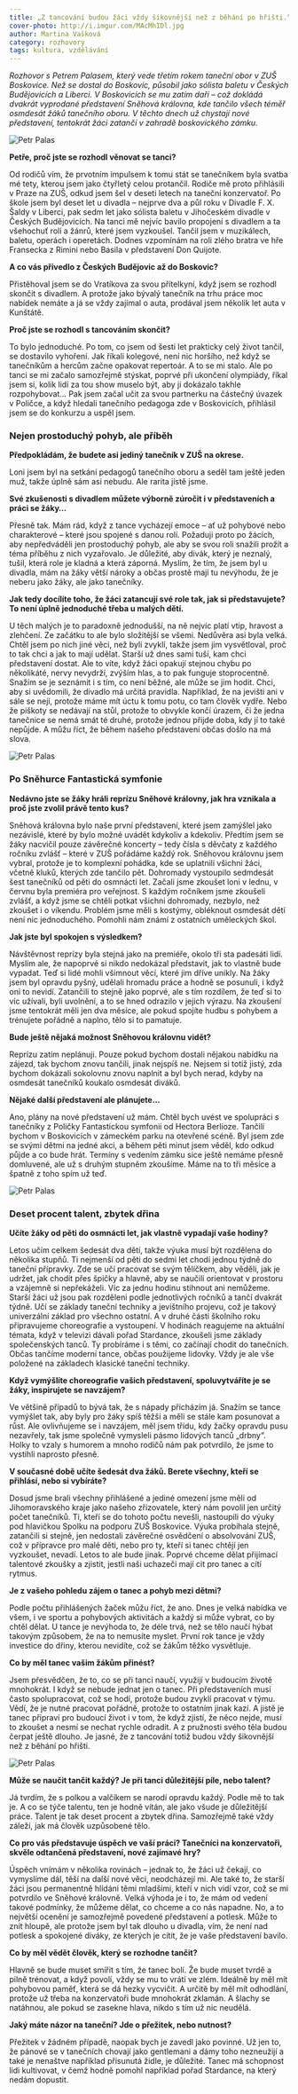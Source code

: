 ```yaml
---
title: „Z tancování budou žáci vždy šikovnější než z běhání po hřišti.“
cover-photo: http://i.imgur.com/MAcMhIDl.jpg
author: Martina Vašková
category: rozhovory
tags: kultura, vzdělávání
---
```


*Rozhovor s Petrem Palasem, který vede třetím rokem taneční obor v ZUŠ Boskovice. Než se dostal do Boskovic, působil jako sólista baletu v Českých Budějovicích a Liberci. V Boskovicích se mu zatím daří – což dokládá dvakrát vyprodané představení Sněhová královna, kde tančilo všech téměř osmdesát žáků tanečního oboru. V těchto dnech už chystají nové představení, tentokrát žáci zatančí v zahradě boskovického zámku.*

<img src="http://i.imgur.com/MAcMhID.jpg" alt="Petr Palas" class="img-responsive img-popup" data-author="Tomáš Znamenáček">

**Petře, proč jste se rozhodl věnovat se tanci?**

Od rodičů vím, že prvotním impulsem k tomu stát se tanečníkem byla svatba mé tety, kterou jsem jako čtyřletý celou protančil. Rodiče mě proto přihlásili v Praze na ZUŠ, odkud jsem šel v deseti letech na taneční konzervatoř. Po škole jsem byl deset let u divadla – nejprve dva a půl roku v Divadle F. X. Šaldy v Liberci, pak sedm let jako sólista baletu v Jihočeském divadle v Českých Budějovicích. Na tanci mě nejvíc bavilo propojení s divadlem a ta všehochuť rolí a žánrů, které jsem vyzkoušel. Tančil jsem v muzikálech, baletu, operách i operetách. Dodnes vzpomínám na roli zlého bratra ve hře Fransecka z Rimini nebo Basila v představení Don Quijote.

**A co vás přivedlo z Českých Budějovic až do Boskovic?**

Přistěhoval jsem se do Vratíkova za svou přítelkyní, když jsem se rozhodl skončit s divadlem. A protože jako bývalý tanečník na trhu práce moc nabídek nemáte a já se vždy zajímal o auta, prodával jsem několik let auta v Kunštátě. 

**Proč jste se rozhodl s tancováním skončit?**

To bylo jednoduché. Po tom, co jsem od šesti let prakticky celý život tančil, se dostavilo vyhoření. Jak říkali kolegové, není nic horšího, než když se tanečníkům a hercům začne opakovat repertoár. A to se mi stalo. Ale po tanci se mi začalo samozřejmě stýskat, poprvé při ukončení olympiády, říkal jsem si, kolik lidí za tou show muselo být, aby ji dokázalo takhle rozpohybovat… Pak jsem začal učit za svou partnerku na částečný úvazek v Poličce, a když hledali tanečního pedagoga zde v Boskovicích, přihlásil jsem se do konkurzu a uspěl jsem.

### Nejen prostoduchý pohyb, ale příběh

**Předpokládám, že budete asi jediný tanečník v ZUŠ na okrese.**

Loni jsem byl na setkání pedagogů tanečního oboru a seděl tam ještě jeden muž, takže úplně sám asi nebudu. Ale rarita jistě jsme. 

**Své zkušenosti s divadlem můžete výborně zúročit i v představeních a práci se žáky…**

Přesně tak. Mám rád, když z tance vycházejí emoce – ať už pohybové nebo charakterové – které jsou spojené s danou rolí. Požaduji proto po žácích, aby nepředváděli jen prostoduchý pohyb, ale aby se svou roli snažili prožít a téma příběhu z nich vyzařovalo. Je důležité, aby divák, který je neznalý, tušil, která role je kladná a která záporná. Myslím, že tím, že jsem byl u divadla, mám na žáky větší nároky a občas prostě mají tu nevýhodu, že je neberu jako žáky, ale jako tanečníky. 

**Jak tedy docílíte toho, že žáci zatancují své role tak, jak si představujete? To není úplně jednoduché třeba u malých dětí.**

U těch malých je to paradoxně jednodušší, na ně nejvíc platí vtip, hravost a zlehčení. Ze začátku to ale bylo složitější se všemi. Nedůvěra asi byla velká. Chtěl jsem po nich jiné věci, než byli zvyklí, takže jsem jim vysvětloval, proč to tak chci a jak to mají udělat. Starší už dnes sami tuší, kam chci představení dostat. Ale to víte, když žáci opakují stejnou chybu po několikáté, nervy nevydrží, zvýším hlas, a to pak funguje stoprocentně. Snažím se je seznámit i s tím, co není běžné, ale může se jim hodit. Chci, aby si uvědomili, že divadlo má určitá pravidla. Například, že na jevišti ani v sále se nejí, protože máme mít úctu k tomu potu, co tam člověk vydře. Nebo že piškoty se nedávají na stůl, protože to obvykle končí úrazem, či že jedna tanečnice se nemá smát té druhé, protože jednou přijde doba, kdy jí to také nepůjde. A můžu říct, že během našeho představení občas došlo na má slova.

<img src="http://i.imgur.com/PKQm3jc.jpg" alt="Petr Palas" class="img-responsive img-popup" data-author="Tomáš Znamenáček">

### Po Sněhurce Fantastická symfonie

**Nedávno jste se žáky hráli reprízu Sněhové královny, jak hra vznikala a proč jste zvolil právě tento kus?**

Sněhová královna bylo naše první představení, které jsem zamýšlel jako nezávislé, které by bylo možné uvádět kdykoliv a kdekoliv. Předtím jsem se žáky nacvičil pouze závěrečné koncerty – tedy čísla s děvčaty z každého ročníku zvlášť – které v ZUŠ pořádáme každý rok. Sněhovou královnu jsem vybral, protože je to komplexní pohádka, kde se uplatnili všichni žáci, včetně kluků, kterých zde tančilo pět. Dohromady vystoupilo sedmdesát šest tanečníků od pěti do osmnácti let. Začali jsme zkoušet loni v lednu, v červnu byla premiéra pro veřejnost. S každým ročníkem jsme zkoušeli zvlášť, a když jsme se chtěli potkat všichni dohromady, nezbylo, než zkoušet i o víkendu. Problém jsme měli s kostýmy, obléknout osmdesát dětí není nic jednoduchého. Pomohli nám známí z ostatních uměleckých škol.

**Jak jste byl spokojen s výsledkem?**

Návštěvnost reprízy byla stejná jako na premiéře, okolo tři sta padesáti lidí. Myslím ale, že napoprvé si nikdo nedokázal představit, jak to vlastně bude vypadat. Teď si lidé mohli všimnout věcí, které jim dříve unikly. Na žáky jsem byl opravdu pyšný, udělali hromadu práce a hodně se posunuli, i když oni to nevidí. Zatančili to stejně jako poprvé, ale s tím rozdílem, že teď si to víc užívali, byli uvolnění, a to se hned odrazilo v jejich výrazu. Na zkoušení jsme tentokrát měli jen dva měsíce, ale pokud spojíte hudbu s pohybem a trénujete pořádně a naplno, tělo si to pamatuje.

**Bude ještě nějaká možnost Sněhovou královnu vidět?**

Reprízu zatím neplánuji. Pouze pokud bychom dostali nějakou nabídku na zájezd, tak bychom znovu tančili, jinak nejspíš ne. Nejsem si totiž jistý, zda bychom dokázali sokolovnu znovu naplnit a byl bych nerad, kdyby na osmdesát tanečníků koukalo osmdesát diváků. 

**Nějaké další představení ale plánujete…**

Ano, plány na nové představení už mám. Chtěl bych uvést ve spolupráci s tanečníky z Poličky Fantastickou symfonii od Hectora Berlioze. Tančili bychom v Boskovicích v zámeckém parku na otevřené scéně. Byl jsem zde se svými dětmi na jedné akci, a během pěti minut jsem věděl, kdo odkud půjde a co bude hrát. Termíny s vedením zámku sice ještě nemáme přesně domluvené, ale už s druhým stupněm zkoušíme. Máme na to tři měsíce a špatně z toho spím už teď.

<img src="http://i.imgur.com/GEBTLhA.jpg" alt="Petr Palas" class="img-responsive img-popup" data-author="Tomáš Znamenáček">

### Deset procent talent, zbytek dřina

**Učíte žáky od pěti do osmnácti let, jak vlastně vypadají vaše hodiny?**

Letos učím celkem šedesát dva dětí, takže výuka musí být rozdělena do několika stupňů. Ti nejmenší od pěti do sedmi let chodí jednou týdně do taneční přípravky. Zde se učí pracovat se svým tělíčkem, aby věděli, jak je udržet, jak chodit přes špičky a hlavně, aby se naučili orientovat v prostoru a vzájemně si nepřekáželi. Víc za jednu hodinu stihnout ani nemůžeme. Starší žáci už jsou pak rozděleni podle jednotlivých ročníků a tančí dvakrát týdně. Učí se základy taneční techniky a jevištního projevu, což je takový univerzální základ pro všechno ostatní. A v druhé části školního roku připravujeme choreografie a vystoupení. V hodinách reagujeme na aktuální témata, když v televizi dávali pořad Stardance, zkoušeli jsme základy společenských tanců. Ty probíráme i s těmi, co začínají chodit do tanečních. Občas tančíme moderní tance, občas použijeme lidovky. Vždy je ale vše položené na základech klasické taneční techniky.  

**Když vymýšlíte choreografie vašich představení, spoluvytváříte je se žáky, inspirujete se navzájem?**

Ve většině případů to bývá tak, že s nápady přicházím já. Snažím se tance vymýšlet tak, aby byly pro žáky spíš těžší a měli se stále kam posunovat a růst. Ale ovlivňujeme se i navzájem, měl jsem třídu, kdy žačky opravdu pusu nezavřely, tak jsme společně vymysleli pásmo lidových tanců „drbny“. Holky to vzaly s humorem a mnoho rodičů nám pak potvrdilo, že jsme to vystihli naprosto přesně. 

**V současné době učíte šedesát dva žáků. Berete všechny, kteří se přihlásí, nebo si vybíráte?**

Dosud jsme brali všechny přihlášené a jediné omezení jsme měli od Jihomoravského kraje jako našeho zřizovatele, který nám povolil jen určitý počet tanečníků. Ti, kteří se do tohoto počtu nevešli, nastoupili do výuky pod hlavičkou Spolku na podporu ZUŠ Boskovice. Výuka probíhala stejně, zatančili si stejně, jen nedostali závěrečné osvědčení o absolvování ZUŠ, což v přípravce pro malé děti, nebo pro ty, kteří si tanec chtějí jen vyzkoušet, nevadí. Letos to ale bude jinak. Poprvé chceme dělat přijímací talentové zkoušky a zjistit, jestli naši uchazeči mají cit pro tanec a cítí rytmus. 

**Je z vašeho pohledu zájem o tanec a pohyb mezi dětmi?**

Podle počtu přihlášených žaček můžu říct, že ano. Dnes je velká nabídka ve všem, i ve sportu a pohybových aktivitách a každý si může vybrat, co by chtěl dělat. U tance je nevýhoda to, že déle trvá, než se tělo naučí hýbat takovým způsobem, že na to nemusíte myslet. První rok tance je vždy investice do dřiny, kterou nevidíte, což se žákům těžko vysvětluje. 

**Co by měl tanec vašim žákům přinést?**

Jsem přesvědčen, že to, co se při tanci naučí, využijí v budoucím životě mnohokrát. I když se nebude jednat jen o tanec. Při představeních musí často spolupracovat, což se hodí, protože budou zvyklí pracovat v týmu. Vědí, že je nutné pracovat pořádně, protože to ostatním jinak kazí. A jistě je tanec připraví pro budoucí život i v tom, že když zjistí, že něco nejde, musí to zkoušet a nesmí se nechat rychle odradit. A z pružnosti svého těla budou čerpat ještě dlouho. Je jasné, že z tancování totiž budou vždy šikovnější než z běhání po hřišti. 

<img src="http://i.imgur.com/wE79n0E.jpg" alt="Petr Palas" class="img-responsive img-popup" data-author="Tomáš Znamenáček">

**Může se naučit tančit každý? Je při tanci důležitější píle, nebo talent?**

Já tvrdím, že s polkou a valčíkem se narodí opravdu každý. Podle mě to tak je. A co se týče talentu, ten je hodně vítán, ale jako všude je důležitější práce. Talent je tak deset procent a zbytek dřina. Samozřejmě také vždy záleží, jak má člověk uzpůsobené tělo. 

**Co pro vás představuje úspěch ve vaší práci? Tanečníci na konzervatoři, skvěle odtančená představení, nové zajímavé hry?**

Úspěch vnímám v několika rovinách – jednak to, že žáci už čekají, co vymyslíme dál, těší na další nové věci, neodcházejí mi. Ale také to, že starší žáci jsou permanentně hlídáni těmi mladšími, kteří v nich vidí vzor, což se mi potvrdilo ve Sněhové královně. Velká výhoda je i to, že mám od vedení takové podmínky, že můžeme dělat, co chceme a co nás napadne. No, a to největší ocenění je samozřejmě povedené představení a potlesk. Může to znít hloupě, ale protože jsem byl tak dlouho u divadla, vím, že není nad potlesk a spokojené diváky, ze kterých je cítit, že je vaše představení bavilo.

**Co by měl vědět člověk, který se rozhodne tančit?**

Hlavně se bude muset smířit s tím, že tanec bolí. Že bude muset tvrdě a pilně trénovat, a když povolí, vždy se mu to vrátí ve zlém. Ideálně by měl mít pohybovou paměť, která se dá hezky vycvičit. A určitě by měl mít odhodlání, protože už třeba na konzervatoři bude mnohokrát zklamán. A šlachy se natáhnou, ale pokud se zasekne hlava, nikdo s tím už nic neudělá.  

**Jaký máte názor na taneční? Jde o přežitek, nebo nutnost?**

Přežitek v žádném případě, naopak bych je zavedl jako povinné. Už jen to, že pánové se v tanečních chovají jako gentlemani a dámy toho nezneužijí a také je nenaštve například přisunutá židle, je důležité. Tanec má schopnost lidi kultivovat, v čemž hodně pomohl například pořad Stardance, na který nedám dopustit.